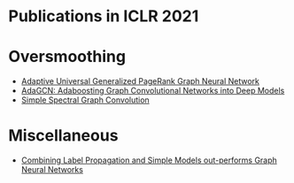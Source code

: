 # Publications in ICLR 2021

# Oversmoothing
- [Adaptive Universal Generalized PageRank Graph Neural Network](https://openreview.net/forum?id=n6jl7fLxrP)
- [AdaGCN: Adaboosting Graph Convolutional Networks into Deep Models](https://openreview.net/forum?id=QkRbdiiEjM)
- [Simple Spectral Graph Convolution](https://openreview.net/forum?id=CYO5T-YjWZV)



# Miscellaneous
- [Combining Label Propagation and Simple Models out-performs Graph Neural Networks](https://openreview.net/forum?id=8E1-f3VhX1o)
